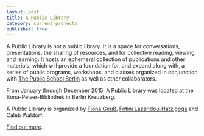 ```yaml
---
layout: post
title: A Public Library
category: current-projects
published: true
---
```


A Public Library is not a public library. It is a space for conversations, presentations, the sharing of resources, and for collective reading, viewing, and learning. It hosts an ephemeral collection of publications and other materials, which will provide a foundation for, and expand along with, a series of public programs, workshops, and classes organized in conjunction with [The Public School Berlin](http://berlin.thepublicschool.org) as well as other collaborators.

From January through December 2015, A Public Library was located at the Bona-Peiser-Bibliothek in Berlin Kreuzberg. 

A Public Library is organized by [Fiona Geuß](http://www.fionageuss.net/), [Fotini Lazaridou-Hatzigoga](http://www.otherspaces.net/) and Caleb Waldorf. 

[Find out more](http://apubliclibrary.org).
